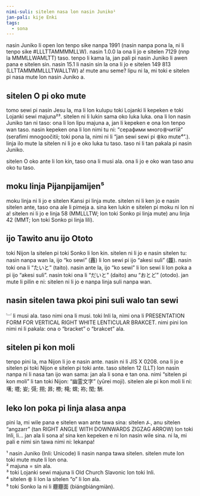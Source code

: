 ```yaml
---
nimi-suli: sitelen nasa lon nasin Juniko¹
jan-pali: kije Enki
tags:
  - sona
---
```


nasin Juniko li open lon tenpo sike nanpa 1991 (nasin nanpa pona la, ni li tenpo sike #LLLTTAMMMMLLW). nasin 1.0.0 la ona li jo e sitelen 7129 (nnp la MMMLLWAMLTT) taso. tenpo li kama la, jan pali pi nasin Juniko li awen pana e sitelen sin. nasin 15.1 li nasin sin la ona li jo e sitelen 149 813 (LLTTAMMMMLLLTWALLTW) a! mute anu seme? lipu ni la, mi toki e sitelen pi nasa mute lon nasin Juniko a.

## sitelen O pi oko mute

tomo sewi pi nasin Jesu la, ma li lon kulupu toki Lojanki li kepeken e toki Lojanki sewi majuna²³. sitelen ni li lukin sama oko luka luka. ona li lon nasin Juniko tan ni taso: ona li lon lipu majuna a, jan li kepeken e ona lon tenpo wan taso. nasin kepeken ona li lon nimi tu ni: “серафими многоꙮчитїй” (serafimi mnogoočitii; toki pona la, nimi ni li “jan sewi sewi pi ꙮko mute⁴”.). linja ilo mute la sitelen ni li jo e oko luka tu taso. taso ni li tan pakala pi nasin Juniko.

sitelen O oko ante li lon kin, taso ona li musi ala. ona li jo e oko wan taso anu oko tu taso.

## moku linja Pijanpijamijen⁵

moku linja ni li jo e sitelen Kansi pi linja mute. sitelen ni li ken jo e nasin sitelen ante, taso ona ale li pimeja a. sina ken lukin e sitelen pi moku ni lon ni a! sitelen ni li jo e linja 58 (MMLLLTW; lon toki Sonko pi linja mute) anu linja 42 (MMT; lon toki Sonko pi linja lili).

## ijo Tawito anu ijo Ototo

toki Nijon la sitelen pi toki Sonko li lon kin. sitelen ni li jo e nasin sitelen tu: nasin nanpa wan la, ijo “ko sewi” (䨺) li lon sewi pi ijo “akesi suli” (龘). nasin toki ona li “たいと” (taito). nasin ante la, ijo “ko sewi” li lon sewi li lon poka a pi ijo “akesi suli”. nasin toki ona li “だいと” (daito) anu “おとど” (otodo). jan mute li pilin e ni: sitelen ni li jo e nanpa linja suli nanpa wan.

## nasin sitelen tawa pkoi pini suli walo tan sewi

︘ li musi ala. taso nimi ona li musi. toki Inli la, nimi ona li PRESENTATION FORM FOR VERTICAL RIGHT WHITE LENTICULAR BRAKCET. nimi pini lon nimi ni li pakala: ona o “bracket” o “brakcet” ala.

## sitelen pi kon moli

tenpo pini la, ma Nijon li jo e nasin ante. nasin ni li JIS X 0208. ona li jo e sitelen pi toki Nijon e sitelen pi toki ante. taso sitelen 12 (LLT) lon nasin nanpa ni li nasa tan ijo wan sama: jan ala li sona e tan ona. nimi “sitelen pi kon moli” li tan toki Nijon: “幽霊文字” (yūrei moji). sitelen ale pi kon moli li ni: 墸; 壥; 妛; 彁; 挧; 暃; 椦; 槞; 蟐; 袮; 閠; 駲.

## leko lon poka pi linja alasa anpa

pini la, mi wile pana e sitelen wan ante tawa sina: sitelen ⍼, anu sitelen “angzarr” (tan RIGHT ANGLE WITH DOWNWARDS ZIGZAG ARROW) lon toki Inli, li… jan ala li sona a! sina ken kepeken e ni lon nasin wile sina. ni la, mi pali e nimi sin tawa nimi ni: lekanpa!

¹ nasin Juniko (Inli: Unicode) li nasin nanpa tawa sitelen. sitelen mute lon toki mute mute li lon ona.  
² majuna = sin ala.  
³ toki Lojanki sewi majuna li Old Church Slavonic lon toki Inli.  
⁴ sitelen ꙮ li lon la sitelen “o” li lon ala.  
⁵ toki Sonko la ni li 𰻝𰻝面 (biángbiángmiàn).  
